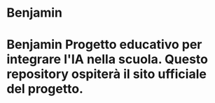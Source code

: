 # Benjamin
 # Benjamin Progetto educativo per integrare l'IA nella scuola. Questo repository ospiterà il sito ufficiale del progetto.
